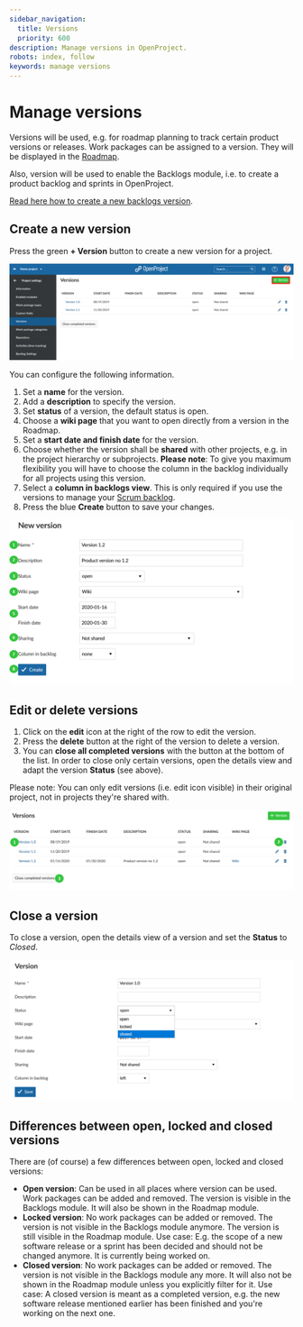 ```yaml
---
sidebar_navigation:
  title: Versions
  priority: 600
description: Manage versions in OpenProject.
robots: index, follow
keywords: manage versions
---
```

# Manage versions

Versions will be used, e.g. for roadmap planning to track certain product versions or releases. Work packages can be assigned to a version. They will be displayed in the [Roadmap](../../../roadmap).

Also, version will  be used to enable the Backlogs module, i.e. to create a product backlog and sprints in OpenProject.

[Read here how to create a new backlogs version](../../../backlogs-scrum/manage-sprints).

## Create a new version

Press the green **+ Version** button to create a new version for a project.

![User-guide-project-settings-versions](User-guide-project-settings-versions.png)

You can configure the following information.

1. Set a **name** for the version.
2. Add a **description** to specify the version.
3. Set **status** of a version, the default status is open.
4. Choose a **wiki page** that you want to open directly from a version in the Roadmap.
5. Set a **start date and finish date** for the version.
6. Choose whether the version shall be **shared** with other projects, e.g. in the project hierarchy or subprojects.
**Please note**: To give you maximum flexibility you will have to choose the column in the backlog individually for all projects using this version.
7. Select a **column in backlogs view**. This is only required if you use the versions to manage your [Scrum backlog](../../../backlogs-scrum).
8. Press the blue **Create** button to save your changes.

![User-guide-project-settings-create-version](User-guide-project-settings-create-version.png)

## Edit or delete versions

1. Click on the **edit** icon at the right of the row to edit the version.
2. Press the **delete** button at the right of the version to delete a version.
3. You can **close all completed versions** with the button at the bottom of the list. In order to close only certain versions, open the details view and adapt the version **Status** (see above).

Please note: You can only edit versions (i.e. edit icon visible) in their original project, not in projects they're shared with.

![User-guide-project-settings-edit-versions](User-guide-project-settings-edit-versions.png)



## Close a version

To close a version, open the details view of a version and set the **Status** to *Closed*.

![close version](image-20200129161010953.png)

## Differences between open, locked and closed versions

There are (of course) a few differences between open, locked and closed versions:

- **Open version**: Can be used in all places where version can be used. Work packages can be added and removed. The version is visible in the Backlogs module. It will also be shown in the Roadmap module.
- **Locked version**: No work packages can be added or removed. The version is not visible in the Backlogs module anymore. The version is still visible in the Roadmap module.
  Use case: E.g. the scope of a new software release or a sprint has been decided and should not be changed anymore. It is currently being worked on.
- **Closed version**: No work packages can be added or removed. The version is not visible in the Backlogs module any more. It will also not be shown in the Roadmap module unless you explicitly filter for it.
  Use case: A closed version is meant as a completed version, e.g. the new software release mentioned earlier has been finished and you're working on the next one.